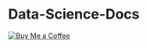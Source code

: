 # Data-Science-Docs

[![Buy Me a Coffee](https://cdn.hashnode.com/res/hashnode/image/upload/v1627326063491/iWr_Ppp1_.png)](https://www.buymeacoffee.com/khabarachre)

